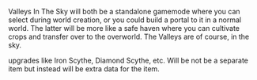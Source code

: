  Valleys In The Sky will both be a standalone gamemode where you can select during world creation, or you could build a portal to it in a normal world. The latter will be more like a safe haven where you can cultivate crops and transfer over to the overworld. The Valleys are of course, in the sky.

upgrades like Iron Scythe, Diamond Scythe, etc. Will be not be a separate item but instead will be extra data for the item.
